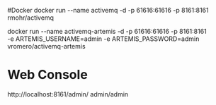 #Docker
docker run --name activemq -d -p 61616:61616 -p 8161:8161 rmohr/activemq

docker run --name activemq-artemis -d -p 61616:61616 -p 8161:8161 \
-e ARTEMIS_USERNAME=admin -e ARTEMIS_PASSWORD=admin vromero/activemq-artemis


# Web Console
http://localhost:8161/admin/
admin/admin 